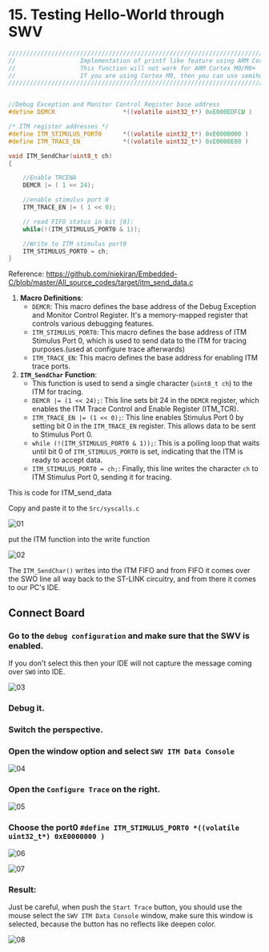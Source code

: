 # 15.  Testing Hello-World through SWV



```c
/////////////////////////////////////////////////////////////////////////////////////////////////////////
//					Implementation of printf like feature using ARM Cortex M3/M4/ ITM functionality
//					This function will not work for ARM Cortex M0/M0+
//					If you are using Cortex M0, then you can use semihosting feature of openOCD
/////////////////////////////////////////////////////////////////////////////////////////////////////////


//Debug Exception and Monitor Control Register base address
#define DEMCR        			*((volatile uint32_t*) 0xE000EDFCU )

/* ITM register addresses */
#define ITM_STIMULUS_PORT0   	*((volatile uint32_t*) 0xE0000000 )
#define ITM_TRACE_EN          	*((volatile uint32_t*) 0xE0000E00 )

void ITM_SendChar(uint8_t ch)
{

	//Enable TRCENA
	DEMCR |= ( 1 << 24);

	//enable stimulus port 0
	ITM_TRACE_EN |= ( 1 << 0);

	// read FIFO status in bit [0]:
	while(!(ITM_STIMULUS_PORT0 & 1));

	//Write to ITM stimulus port0
	ITM_STIMULUS_PORT0 = ch;
}
```

Reference: https://github.com/niekiran/Embedded-C/blob/master/All_source_codes/target/itm_send_data.c

1. **Macro Definitions**:
   - `DEMCR`: This macro defines the base address of the Debug Exception and Monitor Control Register. It's a memory-mapped register that controls various debugging features.
   - `ITM_STIMULUS_PORT0`: This macro defines the base address of ITM Stimulus Port 0, which is used to send data to the ITM for tracing purposes.(used at configure trace afterwards)
   - `ITM_TRACE_EN`: This macro defines the base address for enabling ITM trace ports.
2. **`ITM_SendChar` Function**:
   - This function is used to send a single character (`uint8_t ch`) to the ITM for tracing.
   - `DEMCR |= (1 << 24);`: This line sets bit 24 in the `DEMCR` register, which enables the ITM Trace Control and Enable Register (ITM_TCR).
   - `ITM_TRACE_EN |= (1 << 0);`: This line enables Stimulus Port 0 by setting bit 0 in the `ITM_TRACE_EN` register. This allows data to be sent to Stimulus Port 0.
   - `while (!(ITM_STIMULUS_PORT0 & 1));`: This is a polling loop that waits until bit 0 of `ITM_STIMULUS_PORT0` is set, indicating that the ITM is ready to accept data.
   - `ITM_STIMULUS_PORT0 = ch;`: Finally, this line writes the character `ch` to ITM Stimulus Port 0, sending it for tracing.

This is code for ITM_send_data 

Copy and paste it to the `Src/syscalls.c`

![01](https://github.com/knightsummon/Mastering-Microcontroller-and-Embedded-Driver-Development/blob/main/5.%20Creating%20a%20project%20using%20STM32CUBEIDE/15.%20%20Testing%20Hello-World%20through%20SWV.assets/01.jpg)

put the ITM function into the write function

![02](https://github.com/knightsummon/Mastering-Microcontroller-and-Embedded-Driver-Development/blob/main/5.%20Creating%20a%20project%20using%20STM32CUBEIDE/15.%20%20Testing%20Hello-World%20through%20SWV.assets/02.jpg)

The `ITM_SendChar()` writes into the ITM FIFO and from FIFO it comes over the SWO line all way back to the ST-LINK circuitry, and from there it comes to our PC's IDE.

## Connect Board

### Go to the `debug configuration` and make sure that the SWV is enabled.

If you don't select this then your IDE will not capture the message coming over `SWO` into IDE.

![03](https://github.com/knightsummon/Mastering-Microcontroller-and-Embedded-Driver-Development/blob/main/5.%20Creating%20a%20project%20using%20STM32CUBEIDE/15.%20%20Testing%20Hello-World%20through%20SWV.assets/03.jpg)

### Debug it.

### Switch the perspective.

### Open the window option and select `SWV ITM Data Console`

![04](https://github.com/knightsummon/Mastering-Microcontroller-and-Embedded-Driver-Development/blob/main/5.%20Creating%20a%20project%20using%20STM32CUBEIDE/15.%20%20Testing%20Hello-World%20through%20SWV.assets/04.jpg)

### Open the `Configure Trace` on the right.

![05](https://github.com/knightsummon/Mastering-Microcontroller-and-Embedded-Driver-Development/blob/main/5.%20Creating%20a%20project%20using%20STM32CUBEIDE/15.%20%20Testing%20Hello-World%20through%20SWV.assets/05.jpg)

### Choose the port0 `#define ITM_STIMULUS_PORT0 *((volatile uint32_t*) 0xE0000000 )`

![06](https://github.com/knightsummon/Mastering-Microcontroller-and-Embedded-Driver-Development/blob/main/5.%20Creating%20a%20project%20using%20STM32CUBEIDE/15.%20%20Testing%20Hello-World%20through%20SWV.assets/06.jpg)

![07](https://github.com/knightsummon/Mastering-Microcontroller-and-Embedded-Driver-Development/blob/main/5.%20Creating%20a%20project%20using%20STM32CUBEIDE/15.%20%20Testing%20Hello-World%20through%20SWV.assets/07.jpg)

### Result:

Just be careful, when push the `Start Trace` button, you should use the mouse select the `SWV ITM Data Console` window, make sure this window is selected, because the button has no reflects like deepen color.

![08](https://github.com/knightsummon/Mastering-Microcontroller-and-Embedded-Driver-Development/blob/main/5.%20Creating%20a%20project%20using%20STM32CUBEIDE/15.%20%20Testing%20Hello-World%20through%20SWV.assets/08.jpg)

